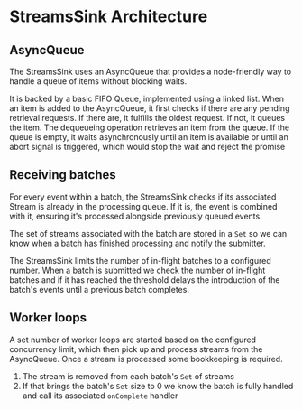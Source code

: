 # StreamsSink Architecture

## AsyncQueue

The StreamsSink uses an AsyncQueue that provides a node-friendly way to handle a
queue of items without blocking waits.

It is backed by a basic FIFO Queue, implemented using a linked list. When an
item is added to the AsyncQueue, it first checks if there are any pending
retrieval requests. If there are, it fulfills the oldest request. If not, it
queues the item. The dequeueing operation retrieves an item from the queue. If
the queue is empty, it waits asynchronously until an item is available or until
an abort signal is triggered, which would stop the wait and reject the promise

## Receiving batches

For every event within a batch, the StreamsSink checks if its associated Stream
is already in the processing queue. If it is, the event is combined with it,
ensuring it's processed alongside previously queued events.

The set of streams associated with the batch are stored in a `Set` so we can
know when a batch has finished processing and notify the submitter.

The StreamsSink limits the number of in-flight batches to a configured number.
When a batch is submitted we check the number of in-flight batches and if it has
reached the threshold delays the introduction of the batch's events until a
previous batch completes. 

## Worker loops

A set number of worker loops are started based on the configured concurrency
limit, which then pick up and process streams from the AsyncQueue. Once a stream
is processed some bookkeeping is required.

1. The stream is removed from each batch's `Set` of streams
2. If that brings the batch's `Set` size to 0 we know the batch is fully handled
   and call its associated `onComplete` handler
